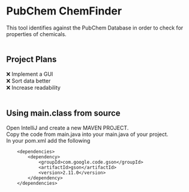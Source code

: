 # PubChem ChemFinder
This tool identifies against the PubChem Database in order to check for properties of chemicals.<br>
<br>
## Project Plans
:x: Implement a GUI<br>
:x: Sort data better<br>
:x: Increase readability<br>
<br>
## Using main.class from source
Open IntelliJ and create a new MAVEN PROJECT.<br>
Copy the code from main.java into your main.java of your project.<br>
In your pom.xml add the following<br>
```    
    <dependencies>
        <dependency>
            <groupId>com.google.code.gson</groupId>
            <artifactId>gson</artifactId>
            <version>2.11.0</version>
        </dependency>
    </dependencies>
```
